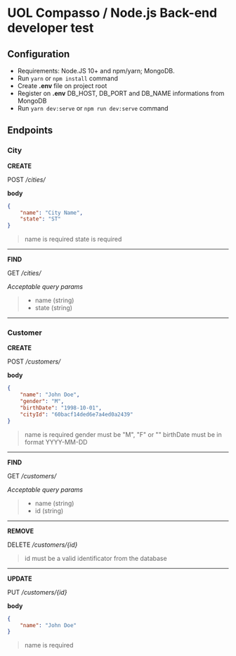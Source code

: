 # UOL Compasso / Node.js Back-end developer test

## Configuration

- Requirements: Node.JS 10+ and npm/yarn; MongoDB.
- Run ```yarn``` or ```npm install``` command
- Create **.env** file on project root
- Register on **.env** DB_HOST, DB_PORT and DB_NAME informations from MongoDB
- Run ```yarn dev:serve``` or ```npm run dev:serve``` command

## Endpoints

### City

**CREATE**

POST _/cities/_ 

**body**
```json
{
	"name": "City Name",
	"state": "ST"
}
```

>name is required
>state is required

---

**FIND**

GET _/cities/_ 

*Acceptable query params*
> - name (string)
> - state (string)

--- 

### Customer

**CREATE**

POST _/customers/_ 

**body**
```json
{
	"name": "John Doe",
	"gender": "M",
	"birthDate": "1998-10-01", 
	"cityId": "60bacf14ded6e7a4ed0a2439"
}
```

>name is required
>gender must be "M", "F" or ""
>birthDate must be in format YYYY-MM-DD

---

**FIND**

GET _/customers/_ 

*Acceptable query params*
> - name (string)
> - id (string)

---

**REMOVE**

DELETE _/customers/{id}_ 

>id must be a valid identificator from the database

---

**UPDATE**

PUT _/customers/{id}_ 

**body**
```json
{
	"name": "John Doe"
}
```

>name is required
